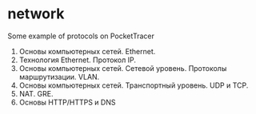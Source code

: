 # network
Some example of protocols on PocketTracer

1. Основы компьютерных сетей. Ethernet.
2. Технология Ethernet. Протокол IP.
3. Основы компьютерных сетей. Сетевой уровень. Протоколы маршрутизации. VLAN.
4. Основы компьютерных сетей. Транспортный уровень. UDP и TCP.
5. NAT. GRE.
6. Основы HTTP/HTTPS и DNS
